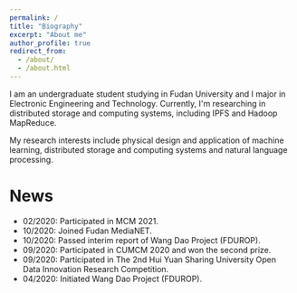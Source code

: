 ```yaml
---
permalink: /
title: "Biography"
excerpt: "About me"
author_profile: true
redirect_from: 
  - /about/
  - /about.html
---
```


I am an undergraduate student studying in Fudan University and I major in Electronic Engineering and Technology. Currently, I'm researching in distributed storage and computing systems, including IPFS and Hadoop MapReduce.

My research interests include physical design and application of machine learning, distributed storage and computing systems and natural language processing.

News
======

* 02/2020: Participated in MCM 2021.
* 10/2020: Joined Fudan MediaNET.
* 10/2020: Passed interim report of Wang Dao Project (FDUROP).
* 09/2020: Participated in CUMCM 2020 and won the second prize.
* 09/2020: Participated in The 2nd Hui Yuan Sharing University Open Data Innovation Research Competition.
* 04/2020: Initiated Wang Dao Project (FDUROP).
